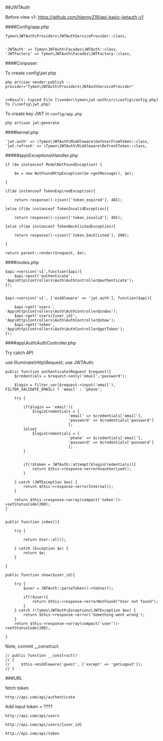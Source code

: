 ##JWTAuth 


Before view v1: https://github.com/hiennv219/api-basic-jwtauth-v1

####Config/app.php

	Tymon\JWTAuth\Providers\JWTAuthServiceProvider::class,


	'JWTAuth' => Tymon\JWTAuth\Facades\JWTAuth::class,
	'JWTFactory' => Tymon\JWTAuth\Facades\JWTFactory::class,


####Conposer: 

To create config\jwt.php

	php artisan vendor:publish --provider="Tymon\JWTAuth\Providers\JWTAuthServiceProvider"


	>>Result: Copied File [\vendor\tymon\jwt-auth\src\config\config.php] To [\config\jwt.php]


To create key JWT in `config/app.php`

	php artisan jwt:generate

####kernel.php

	'jwt.auth' => \Tymon\JWTAuth\Middleware\GetUserFromToken::class,
	'jwt.refresh' => \Tymon\JWTAuth\Middleware\RefreshToken::class,




#####app\Exceptions\Handler.php

    if ($e instanceof ModelNotFoundException) {

        $e = new NotFoundHttpException($e->getMessage(), $e);
        
    }

    if($e instanceof TokenExpiredException){

        return response()->json(['token_expired'], 401);
        
    }else if($e instanceof TokenInvalidException){
        
        return response()->json(['token_invalid'], 401);

    }else if($e instanceof TokenBacklistedException){
        
        return response()->json(['token_backlisted'], 500);

    }

    return parent::render($request, $e);



####routes.php


	$api->version('v1',function($api){
		$api->post('authenticate', 'App\Http\Controllers\Auth\AuthController@authenticate');
	});


	$api->version('v1', ['middleware' => 'jwt.auth'], function($api){

		$api->get('users', 'App\Http\Controllers\Auth\AuthController@index');
		$api->get('users/{user_id}', 'App\Http\Controllers\Auth\AuthController@show');
		$api->get('token', 'App\Http\Controllers\Auth\AuthController@getToken');
	});


 
####app\Auth\AuthController.php

 Try catch API


use Illuminate\Http\Request;
use JWTAuth;

    public function authenticate(Request $request){
        $credentials = $request->only('email','password');

        $login = filter_var($request->input('email'), FILTER_VALIDATE_EMAIL) ? 'email' : 'phone';

        try {

            if($login == 'email'){
                $loginCredentials = [
                                'email' => $credentials['email'],
                                'password' => $credentials['password']
                                ];
            }else{
                $loginCredentials = [
                                'phone' => $credentials['email'],
                                'password' => $credentials['password']
                                ];
            }


            if(!$token = JWTAuth::attempt($loginCredentials)){
                return $this->response->errorUnauthorized();
            }

        } catch (JWTException $ex) {
            return $this->response->errorInternal();
        }

        return $this->response->array(compact('token'))->setStatusCode(200);
    }


    public function index(){

        try {

            return User::all();

        } catch (Exception $e) {
            return $e;
        }
        
    }

    public function show($user_id){

        try {
            $user = JWTAuth::parseToken()->toUser();

            if(!$user){
                return $this->response->errorNotFound("User not found");
            }
        } catch (\Tymon\JWTAuth\Exceptions\JWTException $ex) {
            return $this->response->error('Something went wrong');
        }
        return $this->response->array(compact('user'))->setStatusCode(200);
        
    }


Note, commit __construct:

    // public function __construct()
    // {
    //     $this->middleware('guest', ['except' => 'getLogout']);
    // }

	
	
###URL

fetch token

	http://api.com/api/authenticate

Add input token = ????

	http://api.com/api/users
	
	http://api.com/api/users/{user_id}
	
	http://api.com/api/token
